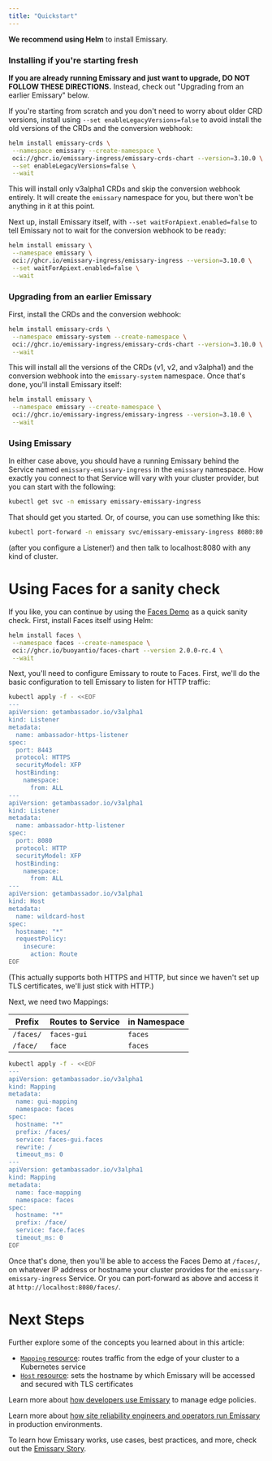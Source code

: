 ```yaml
---
title: "Quickstart"
---
```


**We recommend using Helm** to install Emissary.

### Installing if you're starting fresh

**If you are already running Emissary and just want to upgrade, DO NOT FOLLOW
THESE DIRECTIONS.** Instead, check out "Upgrading from an earlier Emissary"
below.

If you're starting from scratch and you don't need to worry about older CRD
versions, install using `--set enableLegacyVersions=false` to avoid install
the old versions of the CRDs and the conversion webhook:

```bash
helm install emissary-crds \
 --namespace emissary --create-namespace \
 oci://ghcr.io/emissary-ingress/emissary-crds-chart --version=3.10.0 \
 --set enableLegacyVersions=false \
 --wait
```

This will install only v3alpha1 CRDs and skip the conversion webhook entirely.
It will create the `emissary` namespace for you, but there won't be anything
in it at this point.

Next up, install Emissary itself, with `--set waitForApiext.enabled=false` to
tell Emissary not to wait for the conversion webhook to be ready:

```bash
helm install emissary \
 --namespace emissary \
 oci://ghcr.io/emissary-ingress/emissary-ingress --version=3.10.0 \
 --set waitForApiext.enabled=false \
 --wait
```

### Upgrading from an earlier Emissary

First, install the CRDs and the conversion webhook:

```bash
helm install emissary-crds \
 --namespace emissary-system --create-namespace \
 oci://ghcr.io/emissary-ingress/emissary-crds-chart --version=3.10.0 \
 --wait
```

This will install all the versions of the CRDs (v1, v2, and v3alpha1) and the
conversion webhook into the `emissary-system` namespace. Once that's done, you'll install Emissary itself:

```bash
helm install emissary \
 --namespace emissary --create-namespace \
 oci://ghcr.io/emissary-ingress/emissary-ingress --version=3.10.0 \
 --wait
```

### Using Emissary

In either case above, you should have a running Emissary behind the Service
named `emissary-emissary-ingress` in the `emissary` namespace. How exactly you
connect to that Service will vary with your cluster provider, but you can
start with the following:

```bash
kubectl get svc -n emissary emissary-emissary-ingress
```

That should get you started. Or, of course, you can use something like this:

```bash
kubectl port-forward -n emissary svc/emissary-emissary-ingress 8080:80
```

(after you configure a Listener!) and then talk to localhost:8080 with any
kind of cluster.

# Using Faces for a sanity check

[Faces Demo]: https://github.com/buoyantio/faces-demo

If you like, you can continue by using the [Faces Demo] as a quick sanity
check. First, install Faces itself using Helm:

```bash
helm install faces \
 --namespace faces --create-namespace \
 oci://ghcr.io/buoyantio/faces-chart --version 2.0.0-rc.4 \
 --wait
```

Next, you'll need to configure Emissary to route to Faces. First, we'll do the
basic configuration to tell Emissary to listen for HTTP traffic:

```bash
kubectl apply -f - <<EOF
---
apiVersion: getambassador.io/v3alpha1
kind: Listener
metadata:
  name: ambassador-https-listener
spec:
  port: 8443
  protocol: HTTPS
  securityModel: XFP
  hostBinding:
    namespace:
      from: ALL
---
apiVersion: getambassador.io/v3alpha1
kind: Listener
metadata:
  name: ambassador-http-listener
spec:
  port: 8080
  protocol: HTTP
  securityModel: XFP
  hostBinding:
    namespace:
      from: ALL
---
apiVersion: getambassador.io/v3alpha1
kind: Host
metadata:
  name: wildcard-host
spec:
  hostname: "*"
  requestPolicy:
    insecure:
      action: Route
EOF
```

(This actually supports both HTTPS and HTTP, but since we haven't set up TLS
certificates, we'll just stick with HTTP.)

Next, we need two Mappings:

| Prefix    | Routes to Service | in Namespace |
| --------- | ----------------- | ------------ |
| `/faces/` | `faces-gui`       | `faces`      |
| `/face/`  | `face`            | `faces`      |

```bash
kubectl apply -f - <<EOF
---
apiVersion: getambassador.io/v3alpha1
kind: Mapping
metadata:
  name: gui-mapping
  namespace: faces
spec:
  hostname: "*"
  prefix: /faces/
  service: faces-gui.faces
  rewrite: /
  timeout_ms: 0
---
apiVersion: getambassador.io/v3alpha1
kind: Mapping
metadata:
  name: face-mapping
  namespace: faces
spec:
  hostname: "*"
  prefix: /face/
  service: face.faces
  timeout_ms: 0
EOF
```

Once that's done, then you'll be able to access the Faces Demo at `/faces/`,
on whatever IP address or hostname your cluster provides for the
`emissary-emissary-ingress` Service. Or you can port-forward as above and
access it at `http://localhost:8080/faces/`.

# Next Steps

Further explore some of the concepts you learned about in this article:
* [`Mapping` resource](../../topics/using/intro-mappings/): routes traffic from the edge of your cluster to a Kubernetes service
* [`Host` resource](../../topics/running/host-crd/): sets the hostname by which Emissary will be accessed and secured with TLS certificates

Learn more about [how developers use Emissary](../../topics/using/) to manage
edge policies.

Learn more about [how site reliability engineers and operators run Emissary](../../topics/running/)
in production environments.

To learn how Emissary works, use cases, best practices, and more, check out the [Emissary Story](../../about/why-ambassador).
